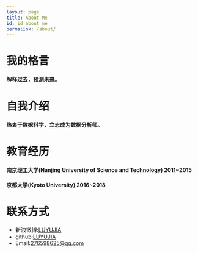 ```yaml
---
layout: page
title: About Me
id: id_about_me
permalink: /about/
---
```

<!--
[我](http://7xlgu7.com1.z0.glb.clouddn.com/me.jpg)
-->

我的格言
===

#### 解释过去，预测未来。

自我介绍
===

#### 热衷于数据科学，立志成为数据分析师。

教育经历
===

#### 南京理工大学(Nanjing University of Science and Technology)  2011~2015

#### 京都大学(Kyoto University)  2016~2018

联系方式
===

- 新浪微博:<a href="http://weibo.com/u/5106974709">LUYUJIA</a>
- github:<a href="https://github.com/LUYUJIA">LUYUJIA</a>
- Email:<276598625@qq.com>
